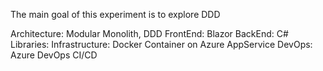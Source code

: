 The main goal of this experiment is to explore DDD

Architecture: Modular Monolith, DDD
FrontEnd: Blazor
BackEnd: C#
Libraries: 
Infrastructure: Docker Container on Azure AppService
DevOps: Azure DevOps CI/CD
